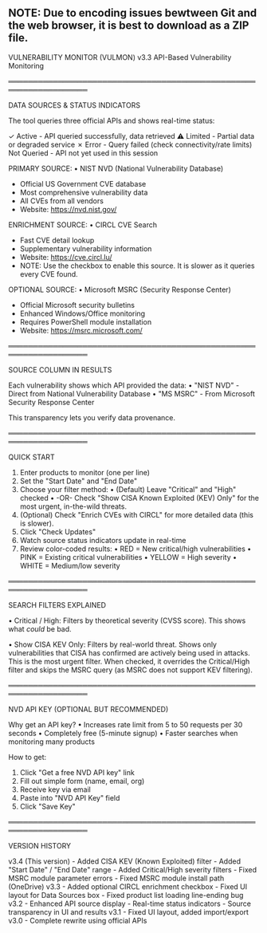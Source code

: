 ## NOTE: Due to encoding issues bewtween Git and the web browser, it is best to download as a ZIP file.

VULNERABILITY MONITOR (VULMON) v3.3
API-Based Vulnerability Monitoring

══════════════════════════════════════════════════════════════════

DATA SOURCES & STATUS INDICATORS

The tool queries three official APIs and shows real-time status:

✓ Active      - API queried successfully, data retrieved
⚠ Limited     - Partial data or degraded service
✗ Error       - Query failed (check connectivity/rate limits)
Not Queried   - API not yet used in this session

PRIMARY SOURCE:
• NIST NVD (National Vulnerability Database)
  - Official US Government CVE database
  - Most comprehensive vulnerability data
  - All CVEs from all vendors
  - Website: https://nvd.nist.gov/
  
ENRICHMENT SOURCE:
• CIRCL CVE Search
  - Fast CVE detail lookup
  - Supplementary vulnerability information
  - Website: https://cve.circl.lu/
  - NOTE: Use the checkbox to enable this source. It is
    slower as it queries every CVE found.

OPTIONAL SOURCE:
• Microsoft MSRC (Security Response Center)
  - Official Microsoft security bulletins
  - Enhanced Windows/Office monitoring
  - Requires PowerShell module installation
  - Website: https://msrc.microsoft.com/

══════════════════════════════════════════════════════════════════

SOURCE COLUMN IN RESULTS

Each vulnerability shows which API provided the data:
• "NIST NVD" - Direct from National Vulnerability Database
• "MS MSRC" - From Microsoft Security Response Center

This transparency lets you verify data provenance.

══════════════════════════════════════════════════════════════════

QUICK START

1. Enter products to monitor (one per line)
2. Set the "Start Date" and "End Date"
3. Choose your filter method:
   • (Default) Leave "Critical" and "High" checked
   • -OR- Check "Show CISA Known Exploited (KEV) Only"
     for the most urgent, in-the-wild threats.
4. (Optional) Check "Enrich CVEs with CIRCL" for more
   detailed data (this is slower).
5. Click "Check Updates"
6. Watch source status indicators update in real-time
7. Review color-coded results:
   • RED = New critical/high vulnerabilities
   • PINK = Existing critical vulnerabilities
   • YELLOW = High severity
   • WHITE = Medium/low severity

══════════════════════════════════════════════════════════════════

SEARCH FILTERS EXPLAINED

• Critical / High: Filters by theoretical severity
  (CVSS score). This shows what *could* be bad.

• Show CISA KEV Only: Filters by real-world threat.
  Shows only vulnerabilities that CISA has confirmed
  are actively being used in attacks. This is the
  most urgent filter. When checked, it overrides
  the Critical/High filter and skips the MSRC query
  (as MSRC does not support KEV filtering).

══════════════════════════════════════════════════════════════════

NVD API KEY (OPTIONAL BUT RECOMMENDED)

Why get an API key?
• Increases rate limit from 5 to 50 requests per 30 seconds
• Completely free (5-minute signup)
• Faster searches when monitoring many products

How to get:
1. Click "Get a free NVD API key" link
2. Fill out simple form (name, email, org)
3. Receive key via email
4. Paste into "NVD API Key" field
5. Click "Save Key"

══════════════════════════════════════════════════════════════════

VERSION HISTORY

v3.4 (This version)
     - Added CISA KEV (Known Exploited) filter
     - Added "Start Date" / "End Date" range
     - Added Critical/High severity filters
     - Fixed MSRC module parameter errors
     - Fixed MSRC module install path (OneDrive)
v3.3 - Added optional CIRCL enrichment checkbox
     - Fixed UI layout for Data Sources box
     - Fixed product list loading line-ending bug
v3.2 - Enhanced API source display
     - Real-time status indicators
     - Source transparency in UI and results
v3.1 - Fixed UI layout, added import/export
v3.0 - Complete rewrite using official APIs
